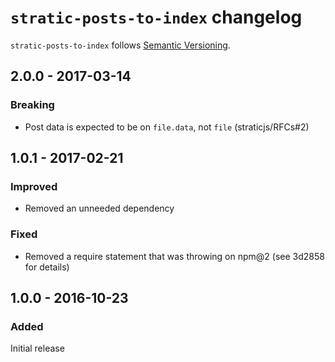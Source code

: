 # `stratic-posts-to-index` changelog

`stratic-posts-to-index` follows [Semantic Versioning][1].

## 2.0.0 - 2017-03-14

### Breaking

* Post data is expected to be on `file.data`, not `file` (straticjs/RFCs#2)

## 1.0.1 - 2017-02-21

### Improved

* Removed an unneeded dependency

### Fixed

* Removed a require statement that was throwing on npm@2 (see 3d2858 for details)

## 1.0.0 - 2016-10-23

### Added

Initial release

 [1]: http://semver.org/
